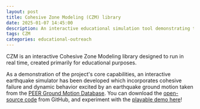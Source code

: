 ```yaml
---
layout: post
title: Cohesive Zone Modeling (CZM) library
date: 2025-01-07 14:45:00
description: An interactive educational simulation tool demonstrating the use of cohesive zone modeling for analyzing structural failure
tags: CZM
categories: educational-outreach
---
```


CZM is an interactive Cohesive Zone Modeling library designed to run in real time, created primarily for educational purposes.

As a demonstration of the project's core capabilities, an interactive earthquake simulator has been developed which incorporates cohesive failure and dynamic behavior excited by an earthquake ground motion taken from the <a href="https://ngawest2.berkeley.edu">PEER Ground Motion Database</a>. You can download the <a href="https://github.com/bdgiffin/CZM?tab=readme-ov-file">open-source code</a> from GitHub, and experiment with the <a href="https://bdgiffin.github.io/CZM/">playable demo here</a>!

<canvas id="canvas" oncontextmenu="event.preventDefault()"></canvas>
<script type='text/javascript'>
	document.getElementById( "canvas" ).onwheel = function(event){
    	    event.preventDefault();
	};

	document.getElementById( "canvas" ).onmousewheel = function(event){
    	    event.preventDefault();
	};

	var Module = {
	    canvas: (function() { return document.getElementById('canvas') })()
	};
</script>
<script src="{{ site.baseurl }}{% link assets/js/CZM.js %}"></script>
